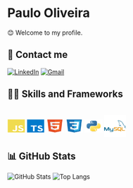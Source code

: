 # Paulo Oliveira

😊 Welcome to my profile.

## 📱 Contact me

[![LinkedIn](https://img.shields.io/badge/LinkedIn-0077B5?style=for-the-badge&logo=linkedin&logoColor=white)](https://www.linkedin.com/in/paulo-oliveira-a6650121a/) [![Gmail](https://img.shields.io/badge/Gmail-333333?style=for-the-badge&logo=gmail&logoColor=red)](mailto:pauloec77@gmail.com)

## 👨‍💻 Skills and Frameworks
<div style="display: inline_block"><br>
  <img align="center" alt="Paulo-Js" height="30" width="40" src="https://raw.githubusercontent.com/devicons/devicon/master/icons/javascript/javascript-plain.svg">
  <img align="center" alt="Paulo-Ts" height="30" width="40" src="https://raw.githubusercontent.com/devicons/devicon/master/icons/typescript/typescript-plain.svg">
  <img align="center" alt="Paulo-HTML" height="30" width="40" src="https://raw.githubusercontent.com/devicons/devicon/master/icons/html5/html5-original.svg">
  <img align="center" alt="Paulo-CSS" height="30" width="40" src="https://raw.githubusercontent.com/devicons/devicon/master/icons/css3/css3-original.svg">
  <img align="center" alt="Paulo-Python" height="30" width="40" src="https://raw.githubusercontent.com/devicons/devicon/master/icons/python/python-original.svg">
  <img align="center" alt="Paulo-MySQL" heigth="20" width="50" src="https://github.com/devicons/devicon/blob/master/icons/mysql/mysql-original-wordmark.svg"> 
</div>

## 📊 GitHub Stats

![GitHub Stats](https://github-readme-stats.vercel.app/api?username=PauloEnriqueOliveira&theme=transparent&bg_color=000&border_color=30A3DC&show_icons=true&icon_color=25D366&title_color=0077B5&text_color=FFF)
![Top Langs](https://github-readme-stats-git-masterrstaa-rickstaa.vercel.app/api/top-langs/?username=PauloEnriqueOliveira&bg_color=000&border_color=30A3DC&title_color=0077B5&text_color=FFF)
